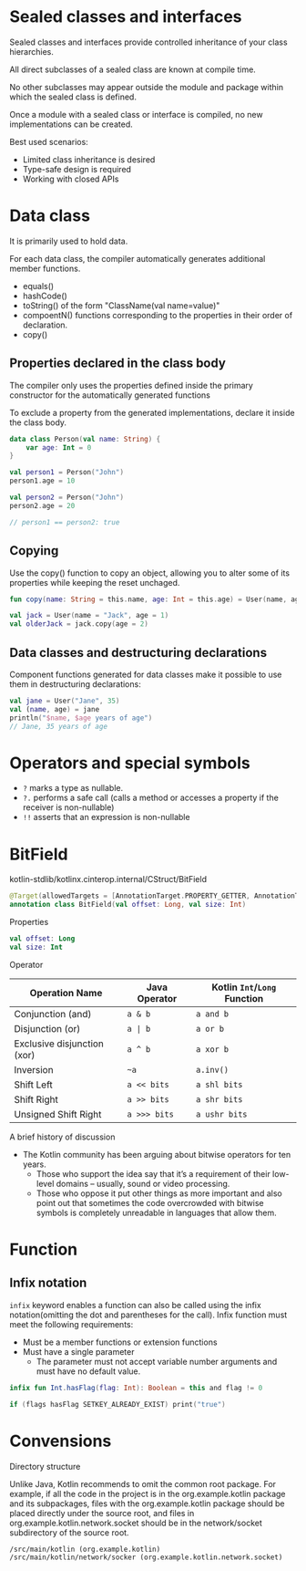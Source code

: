 # Sealed classes and interfaces

Sealed classes and interfaces provide controlled inheritance of your class hierarchies.

All direct subclasses of a sealed class are known at compile time.

No other subclasses may appear outside the module and package within which the sealed class is defined.

Once a module with a sealed class or interface is compiled, no new implementations can be created.

Best used scenarios:
- Limited class inheritance is desired
- Type-safe design is required
- Working with closed APIs


# Data class

It is primarily used to hold data.

For each data class, the compiler automatically generates additional member functions.

- equals()
- hashCode()
- toString() of the form "ClassName(val name=value)"
- compoentN() functions corresponding to the properties in their order of declaration.
- copy()

## Properties declared in the class body

The compiler only uses the properties defined inside the primary constructor for the automatically generated functions

To exclude a property from the generated implementations, declare it inside the class body.

```Kotlin
data class Person(val name: String) {
    var age: Int = 0
}

val person1 = Person("John")
person1.age = 10

val person2 = Person("John")
person2.age = 20

// person1 == person2: true
```

## Copying

Use the copy() function to copy an object, allowing you to alter some of its properties while keeping the reset unchaged.

```Kotlin
fun copy(name: String = this.name, age: Int = this.age) = User(name, age)

val jack = User(name = "Jack", age = 1)
val olderJack = jack.copy(age = 2)
```

## Data classes and destructuring declarations

Component functions generated for data classes make it possible to use them in destructuring declarations:

```Kotlin
val jane = User("Jane", 35)
val (name, age) = jane
println("$name, $age years of age")
// Jane, 35 years of age
```

# Operators and special symbols

- `?` marks a type as nullable.
- `?.` performs a safe call (calls a method or accesses a property if the receiver is non-nullable)
- `!!` asserts that an expression is non-nullable

# BitField

kotlin-stdlib/kotlinx.cinterop.internal/CStruct/BitField
```Kotlin
@Target(allowedTargets = [AnnotationTarget.PROPERTY_GETTER, AnnotationTarget.PROPERTY_SETTER])
annotation class BitField(val offset: Long, val size: Int)
```

Properties
```Kotlin
val offset: Long
val size: Int
```

Operator

| Operation Name                | Java Operator | Kotlin `Int`\/`Long` Function |
|-------------------------------|---------------|-------------------------------|
| Conjunction (and)             | `a & b`       | `a and b`                     |
| Disjunction (or)              | `a \| b`      | `a or b`                      |
| Exclusive disjunction (xor)   | `a ^ b`       | `a xor b`                     |
| Inversion                     | `~a`          | `a.inv()`                     |
| Shift Left                    | `a << bits`   | `a shl bits`                  |
| Shift Right                   | `a >> bits`   | `a shr bits`                  |
| Unsigned Shift Right          | `a >>> bits`  | `a ushr bits`                 |

A brief history of discussion

- The Kotlin community has been arguing about bitwise operators for ten years.
  - Those who support the idea say that it’s a requirement of their low-level domains – usually, sound or video processing.
  - Those who oppose it put other things as more important and also point out that sometimes the code overcrowded with bitwise symbols is completely unreadable in languages that allow them.

# Function

## Infix notation

`infix` keyword enables a function can also be called using the infix notation(omitting the dot and parentheses for the call).
Infix function must meet the following requirements:
- Must be a member functions or extension functions
- Must have a single parameter
  - The parameter must not accept variable number arguments and must have no default value.

```Kotlin
infix fun Int.hasFlag(flag: Int): Boolean = this and flag != 0

if (flags hasFlag SETKEY_ALREADY_EXIST) print("true")
```

# Convensions

Directory structure

Unlike Java, Kotlin recommends to omit the common root package.
For example, if all the code in the project is in the org.example.kotlin package and its subpackages,
files with the org.example.kotlin package should be placed directly under the source root,
and files in org.example.kotlin.network.socket should be in the network/socket subdirectory of the source root.

```
/src/main/kotlin (org.example.kotlin)
/src/main/kotlin/network/socker (org.example.kotlin.network.socket)
```
